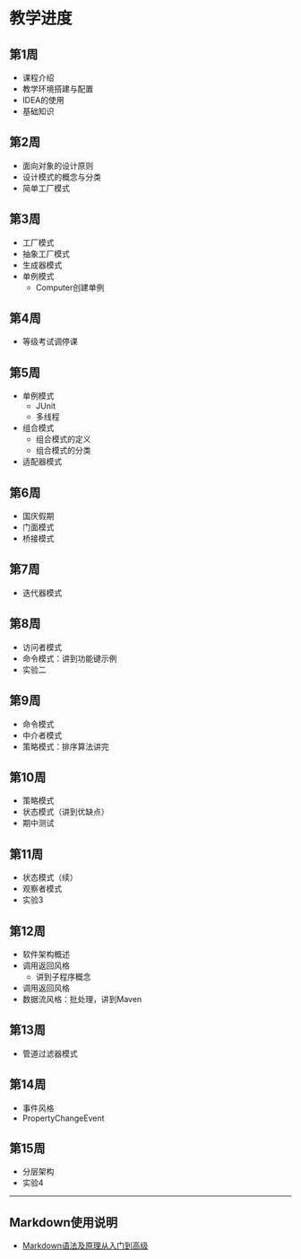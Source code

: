 # 教学进度

## 第1周

- 课程介绍
- 教学环境搭建与配置
- IDEA的使用
- 基础知识

## 第2周

- 面向对象的设计原则
- 设计模式的概念与分类
- 简单工厂模式

## 第3周

- 工厂模式
- 抽象工厂模式
- 生成器模式
- 单例模式
  - Computer创建单例

## 第4周

- 等级考试调停课

## 第5周

- 单例模式
  - JUnit
  - 多线程
- 组合模式
  - 组合模式的定义
  - 组合模式的分类
- 适配器模式

## 第6周

* 国庆假期
* 门面模式
* 桥接模式

## 第7周

- 迭代器模式

## 第8周

- 访问者模式
- 命令模式：讲到功能键示例
- 实验二

## 第9周

- 命令模式
- 中介者模式
- 策略模式：排序算法讲完

## 第10周

- 策略模式
- 状态模式（讲到优缺点）
- 期中测试

## 第11周

- 状态模式（续）
- 观察者模式
- 实验3

## 第12周

- 软件架构概述
- 调用返回风格
  - 讲到子程序概念
- 调用返回风格
- 数据流风格：批处理，讲到Maven

## 第13周

- 管道过滤器模式 

## 第14周

- 事件风格
- PropertyChangeEvent

## 第15周

- 分层架构
- 实验4

---

## Markdown使用说明

- [Markdown语法及原理从入门到高级](https://www.zhihu.com/tardis/bd/art/99319314)
